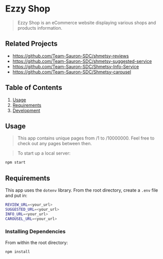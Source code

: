 # Ezzy Shop

> Ezzy Shop is an eCommerce website displaying various shops and products information.

## Related Projects

  - https://github.com/Team-Sauron-SDC/shmetsy-reviews
  - https://github.com/Team-Sauron-SDC/shmetsy-suggested-service
  - https://github.com/Team-Sauron-SDC/Shmetsy-Info-Service
  - https://github.com/Team-Sauron-SDC/Shmetsy-carousel

## Table of Contents

1. [Usage](#Usage)
1. [Requirements](#requirements)
1. [Development](#development)

## Usage

> This app contains unique pages from /1 to /10000000. Feel free to check out any pages between then. 

> To start up a local server: 
```sh
npm start
```

## Requirements

This app uses the `dotenv` library. From the root directory, create a `.env` file and put in: 

```sh
REVIEW_URL=<your_url>
SUGGESTED_URL=<your_url>
INFO_URL=<your_url>
CAROUSEL_URL=<your_url>
```

### Installing Dependencies

From within the root directory:

```sh
npm install
```

